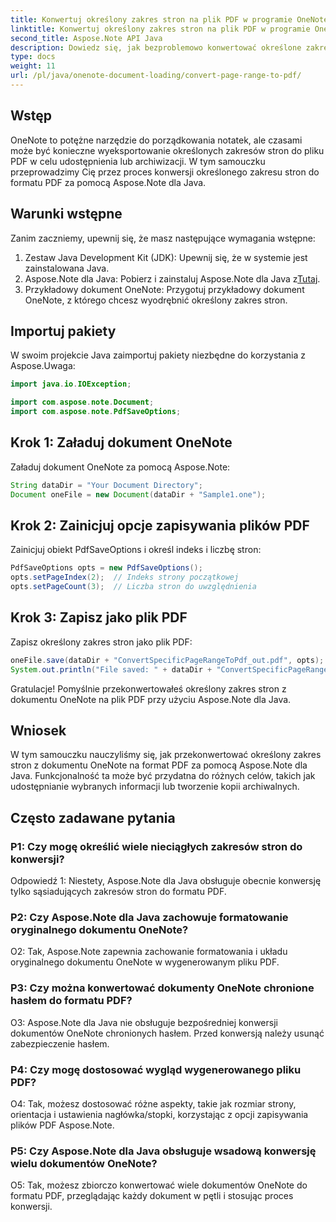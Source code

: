 ```yaml
---
title: Konwertuj określony zakres stron na plik PDF w programie OneNote za pomocą języka Java
linktitle: Konwertuj określony zakres stron na plik PDF w programie OneNote za pomocą języka Java
second_title: Aspose.Note API Java
description: Dowiedz się, jak bezproblemowo konwertować określone zakresy stron z OneNote do formatu PDF za pomocą Aspose.Note dla Java. Bez problemu zachowaj formatowanie i układ.
type: docs
weight: 11
url: /pl/java/onenote-document-loading/convert-page-range-to-pdf/
---
```

## Wstęp

OneNote to potężne narzędzie do porządkowania notatek, ale czasami może być konieczne wyeksportowanie określonych zakresów stron do pliku PDF w celu udostępnienia lub archiwizacji. W tym samouczku przeprowadzimy Cię przez proces konwersji określonego zakresu stron do formatu PDF za pomocą Aspose.Note dla Java.

## Warunki wstępne

Zanim zaczniemy, upewnij się, że masz następujące wymagania wstępne:

1. Zestaw Java Development Kit (JDK): Upewnij się, że w systemie jest zainstalowana Java.
2.  Aspose.Note dla Java: Pobierz i zainstaluj Aspose.Note dla Java z[Tutaj](https://releases.aspose.com/note/java/).
3. Przykładowy dokument OneNote: Przygotuj przykładowy dokument OneNote, z którego chcesz wyodrębnić określony zakres stron.

## Importuj pakiety

W swoim projekcie Java zaimportuj pakiety niezbędne do korzystania z Aspose.Uwaga:

```java
import java.io.IOException;

import com.aspose.note.Document;
import com.aspose.note.PdfSaveOptions;
```

## Krok 1: Załaduj dokument OneNote

Załaduj dokument OneNote za pomocą Aspose.Note:

```java
String dataDir = "Your Document Directory";
Document oneFile = new Document(dataDir + "Sample1.one");
```

## Krok 2: Zainicjuj opcje zapisywania plików PDF

Zainicjuj obiekt PdfSaveOptions i określ indeks i liczbę stron:

```java
PdfSaveOptions opts = new PdfSaveOptions();
opts.setPageIndex(2);  // Indeks strony początkowej
opts.setPageCount(3);  // Liczba stron do uwzględnienia
```

## Krok 3: Zapisz jako plik PDF

Zapisz określony zakres stron jako plik PDF:

```java
oneFile.save(dataDir + "ConvertSpecificPageRangeToPdf_out.pdf", opts);
System.out.println("File saved: " + dataDir + "ConvertSpecificPageRangeToPdf_out.pdf");
```

Gratulacje! Pomyślnie przekonwertowałeś określony zakres stron z dokumentu OneNote na plik PDF przy użyciu Aspose.Note dla Java.

## Wniosek

W tym samouczku nauczyliśmy się, jak przekonwertować określony zakres stron z dokumentu OneNote na format PDF za pomocą Aspose.Note dla Java. Funkcjonalność ta może być przydatna do różnych celów, takich jak udostępnianie wybranych informacji lub tworzenie kopii archiwalnych.

## Często zadawane pytania

### P1: Czy mogę określić wiele nieciągłych zakresów stron do konwersji?

Odpowiedź 1: Niestety, Aspose.Note dla Java obsługuje obecnie konwersję tylko sąsiadujących zakresów stron do formatu PDF.

### P2: Czy Aspose.Note dla Java zachowuje formatowanie oryginalnego dokumentu OneNote?

O2: Tak, Aspose.Note zapewnia zachowanie formatowania i układu oryginalnego dokumentu OneNote w wygenerowanym pliku PDF.

### P3: Czy można konwertować dokumenty OneNote chronione hasłem do formatu PDF?

O3: Aspose.Note dla Java nie obsługuje bezpośredniej konwersji dokumentów OneNote chronionych hasłem. Przed konwersją należy usunąć zabezpieczenie hasłem.

### P4: Czy mogę dostosować wygląd wygenerowanego pliku PDF?

O4: Tak, możesz dostosować różne aspekty, takie jak rozmiar strony, orientacja i ustawienia nagłówka/stopki, korzystając z opcji zapisywania plików PDF Aspose.Note.

### P5: Czy Aspose.Note dla Java obsługuje wsadową konwersję wielu dokumentów OneNote?

O5: Tak, możesz zbiorczo konwertować wiele dokumentów OneNote do formatu PDF, przeglądając każdy dokument w pętli i stosując proces konwersji.